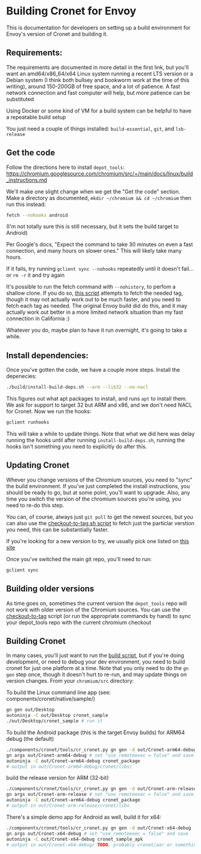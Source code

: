 
Building Cronet for Envoy
=========================

This is documentation for developers on setting up a build environment for Envoy's version of Cronet and building it.

Requirements:
-------------

The requirements are documented in more detail in the first link, but you'll want an amd64/x86_64/x64 Linux system running a recent LTS version or a Debian system (I think both bullsey and bookworm work at the time of this writing), around 150-200GB of free space, and a lot of patience. A fast network connection and fast computer will help, but more patience can be substituted

Using Docker or some kind of VM for a build system can be helpful to have a repeatable build setup

You just need a couple of things installed: `build-essential`, `git`, and `lsb-release`


Get the code
------------

Follow the directions here to install `depot_tools`: https://chromium.googlesource.com/chromium/src/+/main/docs/linux/build_instructions.md

We'll make one slight change when we get the "Get the code" section. Make a directory as documented, `mkdir ~/chromium && cd ~/chromium` then run this instead:

```bash
fetch --nohooks android
```

(I'm not totally sure this is still necessary, but it sets the build target to Android)

Per Google's docs, "Expect the command to take 30 minutes on even a fast connection, and many hours on slower ones." This will likely take many hours.

If it fails, try running `gclient sync --nohooks` repeatedly until it doesn't fail... or `rm -r` it and try again

It's possible to run the fetch command with `--nohistory`, to perfom a shallow clone. If you do so, [this script](https://github.com/greatfire/envoy/blob/master/native/checkout-to-tag.sh) attempts to fetch the needed tag, though it may not actually work out to be much faster, and you need to fetch each tag as needed. The original Envoy build did do this, and it may actually work out better in a more limited network situation than my fast connection in California :)

Whatever you do, maybe plan to have it run overnight, it's going to take a while.


Install dependencies:
---------------------

Once you've gotten the code, we have a couple more steps. Install the depenecies:

```bash
./build/install-build-deps.sh --arm --lib32 --no-nacl
```

This figures out what apt packages to install, and runs `apt` to install them. We ask for support to target 32 but ARM and x86, and we don't need NACL for Cronet. Now we run the hooks:

```bash
gclient runhooks
```

This will take a while to update things. Note that what we did here was delay running the hooks until after running `install-build-deps.sh`, running the hooks isn't something you need to explicitly do after this.


Updating Cronet
---------------

Whever you change versions of the Chromium sources, you need to "sync" the build environment. If you've just completed the install instructions, you should be ready to go, but at some point, you'll want to upgrade. Also, any time you switch the version of the chromium sources you're using, you need to re-do this step.

You can, of course, always just `git pull` to get the newest sources, but you can also use the [checkout-to-tag.sh script](https://github.com/greatfire/envoy/blob/master/native/checkout-to-tag.sh) to fetch just the particlar verstion you need, this can be substantially faster.

If you're looking for a new version to try, we usually pick one listed on [this site](https://chromiumdash.appspot.com/releases?platform=Android)

Once you've switched the main git repo, you'll need to run:

```bash
gclient sync
```

Building older versions
-----------------------

As time goes on, sometimes the current version the `depot_tools` repo will not work with older version of the Chromium sources. You can use the [checkout-to-tag](https://github.com/greatfire/envoy/blob/master/native/checkout-to-tag.sh) script (or run the appropriate commands by hand) to sync your depot_tools repo with the current chromium checkout


Building Cronet
---------------

In many cases, you'll just want to run the [build script](https://github.com/greatfire/envoy/blob/master/native/build_cronet.sh), but if you're doing development, or need to debug your dev environment, you need to build cronet for just one platform at a time. Note that you only need to do the `gn gen` step once, though it doesn't hurt to re-run, and may update things on version changes. From your `chromium/src` directory:

To build the Linux command line app (see: components/cronet/native/sample/)

```bash
gn gen out/Desktop
autoninja -C out/Desktop cronet_sample
./out/Desktop/cronet_sample # run it
```

To build the Android package (this is the target Envoy builds) for ARM64 debug (the default)

```bash
./components/cronet/tools/cr_cronet.py gn gen -d out/Cronet-arm64-debug
gn args out/Cronet-arm64-debug # set "use_remoteexec = false" and save
autoninja -C out/Cronet-arm64-debug cronet_package
# output in out/Cronet-arm64-debug/cronet/libs/
```

build the release version for ARM (32-bit)

```bash
./components/cronet/tools/cr_cronet.py gn gen -d out/Cronet-arm-release --arm --relase
gn args out/Cronet-arm-release # set "use_remoteexec = false" and save
autoninja -C out/Cronet-arm64-debug cronet_package
# output in out/Cronet-arm-release/cronet/libs
```

There's a simple demo app for Android as well, build it for x64:

```bash
./components/cronet/tools/cr_cronet.py gn gen -d out/Cronet-x64-debug --x64
gn args out/Cronet-x64-debug # set "use_remoteexec = false" and save
autoninja -C out/Cronet-x64-debug cronet_sample_apk
# output in out/Cronet-x64-debug/ TODO, probably cronet/aar or something?
```
